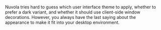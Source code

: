 Nuvola tries hard to guess which user interface theme to apply, whether to prefer a dark variant,
and whether it should use client-side window decorations. However, you always have the last saying
about the appearance to make it fit into your desktop environment.
